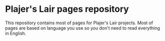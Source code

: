 # Plajer's Lair pages repository
This repository contains most of pages for Plajer's Lair projects.
Most of pages are based on language you use so you don't need to read everything in English.